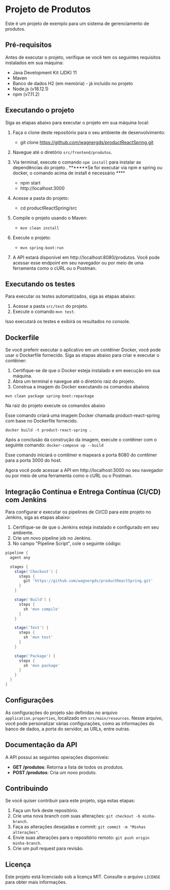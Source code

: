 # Projeto de Produtos

Este é um projeto de exemplo para um sistema de gerenciamento de produtos.

## Pré-requisitos

Antes de executar o projeto, verifique se você tem os seguintes requisitos instalados em sua máquina:

- Java Development Kit (JDK) 11
- Maven
- Banco de dados H2 (em memória) - já incluído no projeto
- Node.js (v18.12.1)
- npm (v7.11.2)

## Executando o projeto

Siga as etapas abaixo para executar o projeto em sua máquina local:

1. Faça o clone deste repositório para o seu ambiente de desenvolvimento:
   - git clone https://github.com/wagnergds/productReactSpring.git
2. Navegue até o diretório `src/frontend/produtos`.
3. Via terminal, execute o comando `npm install` para instalar as dependências do projeto .
  *******Se for executar via npm e spring ou docker, o comando acima de install é necessário ****
   - npm start
   - http://localhost:3000
4. Acesse a pasta do projeto:
   - cd productReactSpring/src
5. Compile o projeto usando o Maven:
   - `mvn clean install`
6. Execute o projeto:
   - `mvn spring-boot:run`


7. A API estará disponível em http://localhost:8080/produtos. Você pode acessar esse endpoint em seu navegador ou por meio de uma ferramenta como o cURL ou o Postman.

## Executando os testes

Para executar os testes automatizados, siga as etapas abaixo:

1. Acesse a pasta `src/test` do projeto.
2. Execute o comando `mvn test`.

Isso executará os testes e exibirá os resultados no console.

## Dockerfile

Se você preferir executar o aplicativo em um contêiner Docker, você pode usar o Dockerfile fornecido. Siga as etapas abaixo para criar e executar o contêiner:

1. Certifique-se de que o Docker esteja instalado e em execução em sua máquina.
2. Abra um terminal e navegue até o diretório raiz do projeto.
3. Construa a imagem do Docker executando os comandos abaixos

`mvn clean package spring-boot:repackage`

Na raiz do projeto execute os comandos abaixo

Esse comando criará uma imagem Docker chamada product-react-spring com base no Dockerfile fornecido.

`docker build -t product-react-spring .`

Após a conclusão da construção da imagem, execute o contêiner com o seguinte comando:
`docker-compose up --build`
 
Esse comando iniciará o contêiner e mapeará a porta 8080 do contêiner para a porta 3000 do host.

Agora você pode acessar a API em http://localhost:3000 no seu navegador ou por meio de uma ferramenta como o cURL ou o Postman.

## Integração Contínua e Entrega Contínua (CI/CD) com Jenkins

Para configurar e executar os pipelines de CI/CD para este projeto no Jenkins, siga as etapas abaixo:

1. Certifique-se de que o Jenkins esteja instalado e configurado em seu ambiente.
2. Crie um novo pipeline job no Jenkins.
3. No campo "Pipeline Script", cole o seguinte código:

```groovy
pipeline {
  agent any

  stages {
    stage('Checkout') {
      steps {
        git 'https://github.com/wagnergds/productReactSpring.git'
      }
    }

    stage('Build') {
      steps {
        sh 'mvn compile'
      }
    }

    stage('Test') {
      steps {
        sh 'mvn test'
      }
    }

    stage('Package') {
      steps {
        sh 'mvn package'
      }
    }
  }
}
```

## Configurações

As configurações do projeto são definidas no arquivo `application.properties`, localizado em `src/main/resources`. Nesse arquivo, você pode personalizar várias configurações, como as informações do banco de dados, a porta do servidor, as URLs, entre outras.

## Documentação da API

A API possui as seguintes operações disponíveis:

- **GET /produtos**: Retorna a lista de todos os produtos.
- **POST /produtos**: Cria um novo produto.

## Contribuindo

Se você quiser contribuir para este projeto, siga estas etapas:

1. Faça um fork deste repositório.
2. Crie uma nova branch com suas alterações: `git checkout -b minha-branch`.
3. Faça as alterações desejadas e commit: `git commit -m "Minhas alterações"`.
4. Envie suas alterações para o repositório remoto: `git push origin minha-branch`.
5. Crie um pull request para revisão.

## Licença

Este projeto está licenciado sob a licença MIT. Consulte o arquivo `LICENSE` para obter mais informações.
